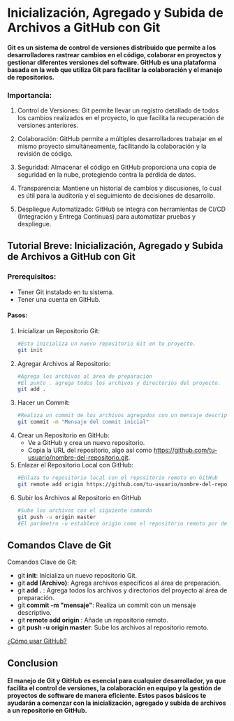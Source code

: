 # Inicialización, Agregado y Subida de Archivos a GitHub con Git

#### Git es un sistema de control de versiones distribuido que permite a los desarrolladores rastrear cambios en el código, colaborar en proyectos y gestionar diferentes versiones del software. GitHub es una plataforma basada en la web que utiliza Git para facilitar la colaboración y el manejo de repositorios.

### Importancia:

1. Control de Versiones: Git permite llevar un registro detallado de todos los cambios realizados en el proyecto, lo que facilita la recuperación de versiones anteriores.

2. Colaboración: GitHub permite a múltiples desarrolladores trabajar en el mismo proyecto simultáneamente, facilitando la colaboración y la revisión de código.

3. Seguridad: Almacenar el código en GitHub proporciona una copia de seguridad en la nube, protegiendo contra la pérdida de datos.

4. Transparencia: Mantiene un historial de cambios y discusiones, lo cual es útil para la auditoría y el seguimiento de decisiones de desarrollo.

5. Despliegue Automatizado: GitHub se integra con herramientas de CI/CD (Integración y Entrega Continuas) para automatizar pruebas y despliegue.

## Tutorial Breve: Inicialización, Agregado y Subida de Archivos a GitHub con Git
### Prerequisitos:
- Tener Git instalado en tu sistema.
- Tener una cuenta en GitHub.

#### Pasos:
1. Inicializar un Repositorio Git:
    ```bash
    #Esto inicializa un nuevo repositorio Git en tu proyecto.
    git init
2. Agregar Archivos al Repositorio:
    ```bash
    #Agrega los archivos al área de preparación
    #El punto . agrega todos los archivos y directorios del proyecto.
    git add .
3. Hacer un Commit:
    ```bash
    #Realiza un commit de los archivos agregados con un mensaje descriptivo
    git commit -m "Mensaje del commit inicial"
4. Crear un Repositorio en GitHub:
    - Ve a GitHub y crea un nuevo repositorio.
    - Copia la URL del repositorio, algo así como https://github.com/tu-usuario/nombre-del-repositorio.git.
5. Enlazar el Repositorio Local con GitHub:
    ```bash
    #Enlaza tu repositorio local con el repositorio remoto en GitHub
    git remote add origin https://github.com/tu-usuario/nombre-del-repositorio.git
6. Subir los Archivos al Repositorio en GitHub
    ```bash
    #Sube los archivos con el siguiente comando
    git push -u origin master
    #El parámetro -u establece origin como el repositorio remoto por defecto para futuras subidas.
## Comandos Clave de Git
Comandos Clave de Git:
- git **init**: Inicializa un nuevo repositorio Git.
- git **add (Archivo)**<archivo>: Agrega archivos específicos al área de preparación.
- git **add .** : Agrega todos los archivos y directorios del proyecto al área de preparación.
- git **commit -m "mensaje"**: Realiza un commit con un mensaje descriptivo.
- git **remote add origin <URL>**: Añade un repositorio remoto.
- git **push -u origin master**: Sube los archivos al repositorio remoto.

[¿Cómo usar GitHub?](https://www.youtube.com/watch?v=44ziZ12rJwU&ab_channel=Developeando)

## Conclusion
#### El manejo de Git y GitHub es esencial para cualquier desarrollador, ya que facilita el control de versiones, la colaboración en equipo y la gestión de proyectos de software de manera eficiente. Estos pasos básicos te ayudarán a comenzar con la inicialización, agregado y subida de archivos a un repositorio en GitHub.
